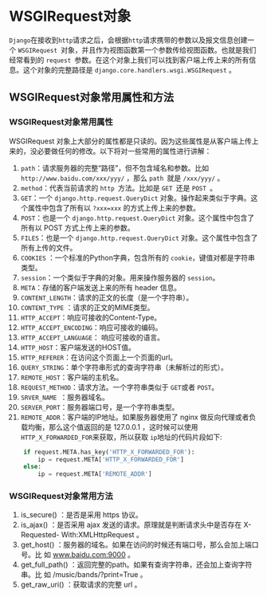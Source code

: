 # WSGIRequest对象

`Django`在接收到`http`请求之后，会根据`http`请求携带的参数以及报文信息创建一个 `WSGIRequest `对象，并且作为视图函数第一个参数传给视图函数。也就是我们经常看到的 `request `参数。在这个对象上我们可以找到客户端上传上来的所有信息。这个对象的完整路径是 `django.core.handlers.wsgi.WSGIRequest` 。

## WSGIRequest对象常用属性和方法

### WSGIRequest对象常用属性

WSGIRequest 对象上大部分的属性都是只读的。因为这些属性是从客户端上传上来的，没必要做任何的修改。以下将对一些常用的属性进行讲解：
1. `path`：请求服务器的完整“路径”，但不包含域名和参数。比如 `http://www.baidu.com/xxx/yyy/` ，那么 `path `就是 `/xxx/yyy/` 。
2. `method`：代表当前请求的 `http `方法。比如是 `GET `还是 `POST `。
3. `GET`：一个 `django.http.request.QueryDict` 对象。操作起来类似于字典。这个属性中包含了所有以 `?xxx=xxx` 的方式上传上来的参数。
4. `POST`：也是一个 `django.http.request.QueryDict` 对象。这个属性中包含了所有以 POST 方式上传上来的参数。
5. `FILES`：也是一个 `django.http.request.QueryDict` 对象。这个属性中包含了所有上传的文件。
6. `COOKIES` ：一个标准的Python字典，包含所有的 `cookie`，键值对都是字符串类型。
7. `session`：一个类似于字典的对象。用来操作服务器的 `session`。
8. `META`：存储的客户端发送上来的所有 header 信息。
9. `CONTENT_LENGTH`：请求的正文的长度（是一个字符串）。
10. `CONTENT_TYPE` ：请求的正文的MIME类型。
11. `HTTP_ACCEPT`：响应可接收的Content-Type。
12. `HTTP_ACCEPT_ENCODING`：响应可接收的编码。
13. `HTTP_ACCEPT_LANGUAGE`： 响应可接收的语言。
14. `HTTP_HOST`：客户端发送的HOST值。
15. `HTTP_REFERER`：在访问这个页面上一个页面的url。
16. `QUERY_STRING`：单个字符串形式的查询字符串（未解析过的形式）。
17.  `REMOTE_HOST`：客户端的主机名。
18.  `REQUEST_METHOD`：请求方法。一个字符串类似于 `GET`或者 `POST`。
19.  `SRVER_NAME `：服务器域名。
20.  `SERVER_PORT`：服务器端口号，是一个字符串类型。
21. `REMOTE_ADDR`：客户端的IP地址。如果服务器使用了 nginx 做反向代理或者负载均衡，那么这个值返回的是 127.0.0.1 ，这时候可以使用 `HTTP_X_FORWARDED_FOR`来获取，所以获取 `ip`地址的代码片段如下:

```python
    if request.META.has_key('HTTP_X_FORWARDED_FOR'):
        ip = request.META['HTTP_X_FORWARDED_FOR']
    else:
        ip = request.META['REMOTE_ADDR']
```


### WSGIRequest对象常用方法

1. is_secure() ：是否是采用 https 协议。
2. is_ajax() ：是否采用 ajax 发送的请求。原理就是判断请求头中是否存在 X-Requested-
With:XMLHttpRequest 。
3. get_host() ：服务器的域名。如果在访问的时候还有端口号，那么会加上端口号。比
如 www.baidu.com:9000 。
4. get_full_path() ：返回完整的path。如果有查询字符串，还会加上查询字符串。比
如 /music/bands/?print=True 。
5. get_raw_uri() ：获取请求的完整 url 。
